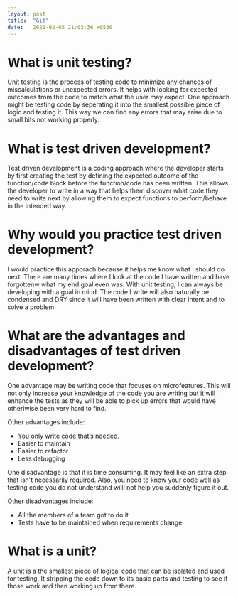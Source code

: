 ```yaml
---
layout: post
title:  "Git"
date:   2021-02-05 21:03:36 +0530
---
```


# What is unit testing?
Unit testing is the process of testing code to minimize any chances of miscalculations or unexpected errors. It helps with looking for expected outcomes from the code to match what the user may expect. One approach might be testing code by seperating it into the smallest possible piece of logic and testing it. This way we can find any errors that may arise due to small bits not working properly.

# What is test driven development?
Test driven development is a coding approach where the developer starts by first creating the test by defining the expected outcome of the function/code block before the function/code has been written. This allows the developer to write in a way that helps them discover what code they need to write next by allowing them to expect functions to perform/behave in the intended way.

# Why would you practice test driven development?
I would practice this apporach because it helps me know what I should do next. There are many times where I look at the code I have written and have forgottenw what my end goal even was. With unit testing, I can always be developing with a goal in mind. The code I write will also naturally be condensed and DRY since it will have been written with clear intent and to solve a problem.

# What are the advantages and disadvantages of test driven development?
One advantage may be writing code that focuses on microfeatures. This will not only increase your knowledge of the code you are writing but it will enhance the tests as they will be able to pick up errors that would have otheriwise been very hard to find.

Other advantages include: 
  - You only write code that’s needed.
  - Easier to maintain
  - Easier to refactor
  - Less debugging

One disadvantage is that it is time consuming. It may feel like an extra step that isn't necessarily required. Also, you need to know your code well as testing code you do not understand willl not help you suddenly figure it out.

Other disadvantages include: 
  - All the members of a team got to do it
  - Tests have to be maintained when requirements change
  
# What is a unit?
A unit is a the smallest piece of logical code that can be isolated and used for testing. It stripping the code down to its basic parts and testing to see if those work and then working up from there.
